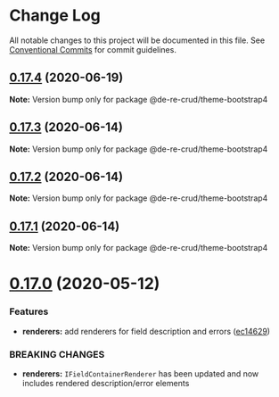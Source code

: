 # Change Log

All notable changes to this project will be documented in this file.
See [Conventional Commits](https://conventionalcommits.org) for commit guidelines.

## [0.17.4](https://github.com/DeReCrud/de-re-crud/tree/master/packages/theme-bootstrap4/compare/v0.17.3...v0.17.4) (2020-06-19)

**Note:** Version bump only for package @de-re-crud/theme-bootstrap4





## [0.17.3](https://github.com/DeReCrud/de-re-crud/tree/master/packages/theme-bootstrap4/compare/v0.17.2...v0.17.3) (2020-06-14)

**Note:** Version bump only for package @de-re-crud/theme-bootstrap4





## [0.17.2](https://github.com/DeReCrud/de-re-crud/tree/master/packages/theme-bootstrap4/compare/v0.17.1...v0.17.2) (2020-06-14)

**Note:** Version bump only for package @de-re-crud/theme-bootstrap4






## [0.17.1](https://github.com/DeReCrud/de-re-crud/tree/master/packages/theme-bootstrap4/compare/v0.17.0...v0.17.1) (2020-06-14)

**Note:** Version bump only for package @de-re-crud/theme-bootstrap4






# [0.17.0](https://github.com/DeReCrud/de-re-crud/tree/master/packages/theme-bootstrap4/compare/v0.16.8...v0.17.0) (2020-05-12)


### Features

* **renderers:** add renderers for field description and errors ([ec14629](https://github.com/DeReCrud/de-re-crud/tree/master/packages/theme-bootstrap4/commit/ec14629))


### BREAKING CHANGES

* **renderers:** `IFieldContainerRenderer` has been updated and now includes rendered description/error elements
